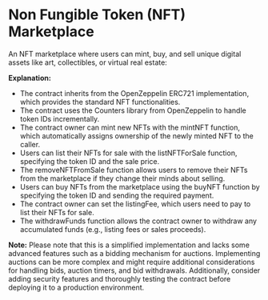 # Non Fungible Token (NFT) Marketplace


An NFT marketplace where users can mint, buy, and sell unique digital assets like art, collectibles, or virtual real estate:

__Explanation:__

 - The contract inherits from the OpenZeppelin ERC721 implementation, which provides the standard NFT functionalities.
 - The contract uses the Counters library from OpenZeppelin to handle token IDs incrementally.
 - The contract owner can mint new NFTs with the mintNFT function, which automatically assigns ownership of the newly minted NFT to the caller.
 - Users can list their NFTs for sale with the listNFTForSale function, specifying the token ID and the sale price.
 - The removeNFTFromSale function allows users to remove their NFTs from the marketplace if they change their minds about selling.
 - Users can buy NFTs from the marketplace using the buyNFT function by specifying the token ID and sending the required payment.
 - The contract owner can set the listingFee, which users need to pay to list their NFTs for sale.
 - The withdrawFunds function allows the contract owner to withdraw any accumulated funds (e.g., listing fees or sales proceeds).

__Note:__ Please note that this is a simplified implementation and lacks some advanced features such as a bidding mechanism for auctions. Implementing auctions can be more complex and might require additional considerations for handling bids, auction timers, and bid withdrawals. Additionally, consider adding security features and thoroughly testing the contract before deploying it to a production environment.
